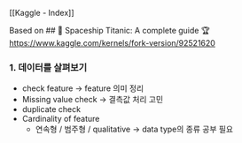 [[Kaggle - Index]]

Based on ## 🚀 Spaceship Titanic: A complete guide 🏆
  https://www.kaggle.com/kernels/fork-version/92521620

### 1. 데이터를 살펴보기
- check feature -> feature 의미 정리
- Missing value check -> 결측값 처리 고민
- duplicate check
- Cardinality of feature
	- 연속형 / 범주형 / qualitative -> data type의 종류 공부 필요